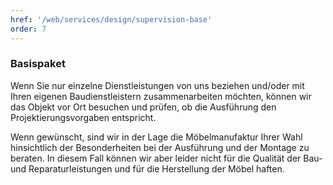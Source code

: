 ```yaml
---
href: '/web/services/design/supervision-base'
order: 7
---
```

### Basispaket
Wenn Sie nur einzelne Dienstleistungen von uns beziehen und/oder mit Ihren eigenen Baudienstleistern zusammenarbeiten möchten, können wir das Objekt vor Ort besuchen und prüfen, ob die Ausführung den Projektierungsvorgaben entspricht.

Wenn gewünscht, sind wir in der Lage die Möbelmanufaktur Ihrer Wahl hinsichtlich der Besonderheiten bei der Ausführung und der Montage zu beraten. In diesem Fall können wir aber leider nicht für die Qualität der Bau- und Reparaturleistungen und für die Herstellung der Möbel haften.
